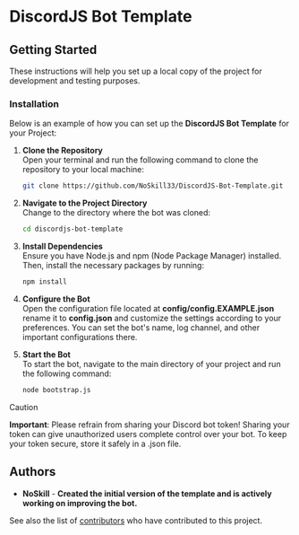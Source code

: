 # DiscordJS Bot Template

## Getting Started
These instructions will help you set up a local copy of the project for development and testing purposes.

### Installation
Below is an example of how you can set up the **DiscordJS Bot Template** for your Project:

1. **Clone the Repository**  
   Open your terminal and run the following command to clone the repository to your local machine:
   ```bash
   git clone https://github.com/NoSkill33/DiscordJS-Bot-Template.git

2. **Navigate to the Project Directory**  
   Change to the directory where the bot was cloned:
   ```bash
   cd discordjs-bot-template

3. **Install Dependencies**  
   Ensure you have Node.js and npm (Node Package Manager) installed. Then, install the necessary packages by running:
   ```bash
   npm install

4. **Configure the Bot**  
   Open the configuration file located at **config/config.EXAMPLE.json** rename it to **config.json** and customize the settings according to your preferences. You can set the bot's name, log channel, and other important configurations there.

5. **Start the Bot**  
   To start the bot, navigate to the main directory of your project and run the following command:
   ```bash
   node bootstrap.js

> [!CAUTION]
> **Important**: Please refrain from sharing your Discord bot token! Sharing your token can give unauthorized users complete control over your bot. To keep your token secure, store it safely in a .json file.

## Authors
- **NoSkill** - **Created the initial version of the template and is actively working on improving the bot.**

See also the list of
[contributors](https://github.com/NoSkill33/DiscordJS-Bot-Template/contributors)
who have contributed to this project.
